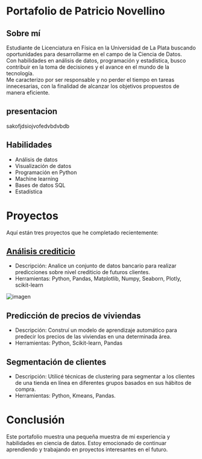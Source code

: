 # Portafolio de Patricio Novellino

## Sobre mí

Estudiante de Licenciatura en Física en la Universidad de La Plata buscando oportunidades para desarrollarme en el campo de la Ciencia de Datos.  
Con habilidades en análisis de datos, programación y estadística, busco contribuir en la toma de decisiones y el avance en el mundo de la tecnología.  
Me caracterizo por ser responsable y no perder el tiempo en tareas innecesarias, con la finalidad de alcanzar los objetivos propuestos de manera eficiente.

## presentacion
sakofjdsiojvofedvbdvbdb

## Habilidades

* Análisis de datos
* Visualización de datos
* Programación en Python
* Machine learning
* Bases de datos SQL
* Estadística

# Proyectos

Aquí están tres proyectos que he completado recientemente:

## [Análisis crediticio](https://github.com/PatricioNovellino/Data_science/tree/main/Analisis_crediticio)

* Descripción: Analice un conjunto de datos bancario para realizar predicciones sobre  nivel crediticio de futuros clientes.
* Herramientas: Python, Pandas, Matplotlib, Numpy, Seaborn, Plotly, scikit-learn

![imagen](https://user-images.githubusercontent.com/116850750/211229814-ddecd3fa-a05c-4d5e-96ee-b1b50b791948.png)

## Predicción de precios de viviendas
    
* Descripción: Construí un modelo de aprendizaje automático para predecir los precios de las viviendas en una determinada área.
* Herramientas: Python, Scikit-learn, Pandas

## Segmentación de clientes
    
* Descripción: Utilicé técnicas de clustering para segmentar a los clientes de una tienda en línea en diferentes grupos basados en sus hábitos de compra.
* Herramientas: Python, Kmeans, Pandas.

# Conclusión

Este portafolio muestra una pequeña muestra de mi experiencia y habilidades en ciencia de datos. Estoy emocionado de continuar aprendiendo y trabajando en proyectos interesantes en el futuro.
